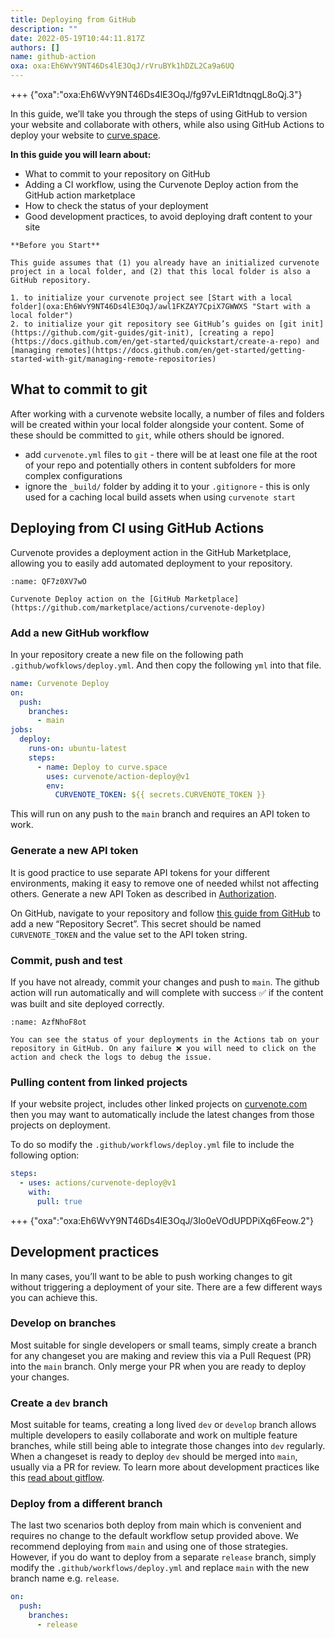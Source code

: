 ```yaml
---
title: Deploying from GitHub
description: ""
date: 2022-05-19T10:44:11.817Z
authors: []
name: github-action
oxa: oxa:Eh6WvY9NT46Ds4lE3OqJ/rVruBYk1hDZL2Ca9a6UQ
---
```


+++ {"oxa":"oxa:Eh6WvY9NT46Ds4lE3OqJ/fg97vLEiR1dtnqgL8oQj.3"}

In this guide, we’ll take you through the steps of using GitHub to version your website and collaborate with others, while also using GitHub Actions to deploy your website to [curve.space](https://curve.space).

**In this guide you will learn about:**

- What to commit to your repository on GitHub
- Adding a CI workflow, using the Curvenote Deploy action from the GitHub action marketplace
- How to check the status of your deployment
- Good development practices, to avoid deploying draft content to your site

````{important}
**Before you Start**

This guide assumes that (1) you already have an initialized curvenote project in a local folder, and (2) that this local folder is also a GitHub repository.

1. to initialize your curvenote project see [Start with a local folder](oxa:Eh6WvY9NT46Ds4lE3OqJ/awl1FKZAY7CpiX7GWWXS "Start with a local folder")
2. to initialize your git repository see GitHub’s guides on [git init](https://github.com/git-guides/git-init), [creating a repo](https://docs.github.com/en/get-started/quickstart/create-a-repo) and [managing remotes](https://docs.github.com/en/get-started/getting-started-with-git/managing-remote-repositories)

````

## What to commit to git

After working with a curvenote website locally, a number of files and folders will be created within your local folder alongside your content. Some of these should be committed to `git`, while others should be ignored.

- add `curvenote.yml` files to `git` - there will be at least one file at the root of your repo and potentially others in content subfolders for more complex configurations
- ignore the `_build/` folder by adding it to your `.gitignore` - this is only used for a caching local build assets when using `curvenote start`

## Deploying from CI using GitHub Actions

Curvenote provides a deployment action in the GitHub Marketplace, allowing you to easily add automated deployment to your repository.

```{figure} images/Eh6WvY9NT46Ds4lE3OqJ-xAQ7dOyRVASM2PDWJBDg-v1.png
:name: QF7z0XV7wO

Curvenote Deploy action on the [GitHub Marketplace](https://github.com/marketplace/actions/curvenote-deploy)
```

### Add a new GitHub workflow

In your repository create a new file on the following path `.github/wofklows/deploy.yml`. And then copy the following `yml` into that file.

```yaml
name: Curvenote Deploy
on:
  push:
    branches:
      - main
jobs:
  deploy:
    runs-on: ubuntu-latest
    steps:
      - name: Deploy to curve.space
        uses: curvenote/action-deploy@v1
        env:
          CURVENOTE_TOKEN: ${{ secrets.CURVENOTE_TOKEN }}
```

This will run on any push to the `main` branch and requires an API token to work.

### Generate a new API token

It is good practice to use separate API tokens for your different environments, making it easy to remove one of needed whilst not affecting others. Generate a new API Token as described in [Authorization](https://curvenote.com/@docs/cli/authorization).

On GitHub, navigate to your repository and follow [this guide from GitHub](https://docs.github.com/en/actions/security-guides/encrypted-secrets#creating-encrypted-secrets-for-a-repository) to add a new “Repository Secret”. This secret should be named `CURVENOTE_TOKEN` and the value set to the API token string.

### Commit, push and test

If you have not already, commit your changes and push to `main`. The github action will run automatically and will complete with success ✅ if the content was built and site deployed correctly.

```{figure} images/Eh6WvY9NT46Ds4lE3OqJ-1phwIyExAdZmNQk0O8XM-v1.png
:name: AzfNhoF8ot

You can see the status of your deployments in the Actions tab on your repository in GitHub. On any failure ❌ you will need to click on the action and check the logs to debug the issue.
```

### Pulling content from linked projects

If your website project, includes other linked projects on [curvenote.com](Curvenote.com) then you may want to automatically include the latest changes from those projects on deployment.

To do so modify the `.github/workflows/deploy.yml` file to include the following option:

```yaml
steps:
  - uses: actions/curvenote-deploy@v1
    with:
      pull: true
```

+++ {"oxa":"oxa:Eh6WvY9NT46Ds4lE3OqJ/3Io0eVOdUPDPiXq6Feow.2"}

## Development practices

In many cases, you’ll want to be able to push working changes to git without triggering a deployment of your site. There are a few different ways you can achieve this.

### Develop on branches

Most suitable for single developers or small teams, simply create a branch for any changeset you are making and review this via a Pull Request (PR) into the `main` branch. Only merge your PR when you are ready to deploy your changes.

### Create a `dev` branch

Most suitable for teams, creating a long lived `dev` or `develop` branch allows multiple developers to easily collaborate and work on multiple feature branches, while still being able to integrate those changes into `dev` regularly. When a changeset is ready to deploy `dev` should be merged into `main`, usually via a PR for review. To learn more about development practices like this [read about gitflow](https://www.atlassian.com/git/tutorials/comparing-workflows/gitflow-workflow).

### Deploy from a different branch

The last two scenarios both deploy from main which is convenient and requires no change to the default workflow setup provided above. We recommend deploying from `main` and using one of those strategies. However, if you do want to deploy from a separate `release` branch, simply modify the `.github/workflows/deploy.yml` and replace `main` with the new branch name e.g. `release`.

```yaml
on:
  push:
    branches:
      - release
```

